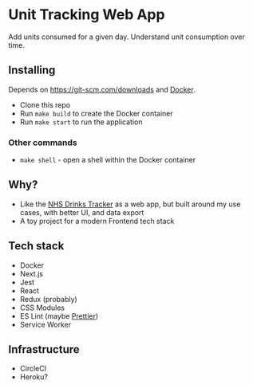 # Unit Tracking Web App

Add units consumed for a given day. Understand unit consumption over time.

## Installing

Depends on https://git-scm.com/downloads and [Docker](https://docs.docker.com/install/).

- Clone this repo
- Run `make build` to create the Docker container
- Run `make start` to run the application

### Other commands

- `make shell` - open a shell within the Docker container

## Why?

- Like the [NHS Drinks Tracker](https://itunes.apple.com/gb/app/one-you-drinks-tracker/id1082307338?mt=8) as a web app, but built around my use cases, with better UI, and data export
- A toy project for a modern Frontend tech stack

## Tech stack

- Docker
- Next.js
- Jest
- React
- Redux (probably)
- CSS Modules
- ES Lint (maybe [Prettier](https://github.com/prettier/prettier))
- Service Worker

## Infrastructure
- CircleCI
- Heroku?
